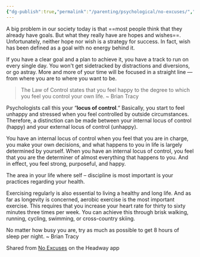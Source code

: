 ```yaml
---
{"dg-publish":true,"permalink":"/parenting/psychological/no-excuses/","tags":["goals","headway","books"],"created":"Mar 2, 2023, 7:58 AM"}
---
```



A big problem in our society today is that ==most people think that they already have goals. But what they really have are hopes and wishes==. Unfortunately, neither hope nor wish is a strategy for success. In fact, wish has been defined as a goal with no energy behind it.

If you have a clear goal and a plan to achieve it, you have a track to run on every single day. You won't get sidetracked by distractions and diversions, or go astray. More and more of your time will be focused in a straight line — from where you are to where you want to be.

> The Law of Control states that you feel happy to the degree to which you feel you control your own life. ~ Brian Tracy

Psychologists call this your “**locus of control**.“ Basically, you start to feel unhappy and stressed when you feel controlled by outside circumstances. Therefore, a distinction can be made between your internal locus of control (happy) and your external locus of control (unhappy).

You have an internal locus of control when you feel that you are in charge, you make your own decisions, and what happens to you in life is largely determined by yourself. When you have an internal locus of control, you feel that you are the determiner of almost everything that happens to you. And in effect, you feel strong, purposeful, and happy.

The area in your life where self – discipline is most important is your practices regarding your health.

Exercising regularly is also essential to living a healthy and long life. And as far as longevity is concerned, aerobic exercise is the most important exercise. This requires that you increase your heart rate for thirty to sixty minutes three times per week. You can achieve this through brisk walking, running, cycling, swimming, or cross-country skiing.

No matter how busy you are, try as much as possible to get 8 hours of sleep per night. ~ Brian Tracy

Shared from [No Excuses](https://headway.onelink.me/9USK?pid=app_referral&af_web_dp=https%3A%2F%2Fweb.get-headway.com%2Fbook%2Fno-excuses&c=highlight&af_siteid=summary_text) on the Headway app
